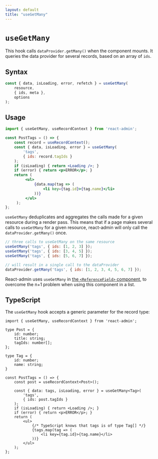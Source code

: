 ```yaml
---
layout: default
title: "useGetMany"
---
```


# `useGetMany`

This hook calls `dataProvider.getMany()` when the component mounts. It queries the data provider for several records, based on an array of `ids`.

## Syntax

```jsx
const { data, isLoading, error, refetch } = useGetMany(
    resource,
    { ids, meta },
    options
);
```

## Usage

```jsx
import { useGetMany, useRecordContext } from 'react-admin';

const PostTags = () => {
    const record = useRecordContext();
    const { data, isLoading, error } = useGetMany(
        'tags',
        { ids: record.tagIds }
    );
    if (isLoading) { return <Loading />; }
    if (error) { return <p>ERROR</p>; }
    return (
         <ul>
             {data.map(tag => (
                 <li key={tag.id}>{tag.name}</li>
             ))}
         </ul>
     );
};
```

`useGetMany` deduplicates and aggregates the calls made for a given resource during a render pass. This means that if a page makes several calls to `useGetMany` for a given resource, react-admin will only call the `dataProvider.getMany()` once.

```jsx
// three calls to useGetMany on the same resource
useGetMany('tags', { ids: [1, 2, 3] });
useGetMany('tags', { ids: [3, 4, 5] });
useGetMany('tags', { ids: [5, 6, 7] });

// will result in a single call to the dataProvider
dataProvider.getMany('tags', { ids: [1, 2, 3, 4, 5, 6, 7] });
```

React-admin uses `useGetMany` in [the `<ReferenceField>` component](ReferenceField.md), to overcome the n+1 problem when using this component in a list. 

## TypeScript

The `useGetMany` hook accepts a generic parameter for the record type:

```tsx
import { useGetMany, useRecordContext } from 'react-admin';

type Post = {
    id: number;
    title: string;
    tagIds: number[];
};

type Tag = {
    id: number;
    name: string;
}

const PostTags = () => {
    const post = useRecordContext<Post>();

    const { data: tags, isLoading, error } = useGetMany<Tag>(
        'tags',
        { ids: post.tagIds }
    );
    if (isLoading) { return <Loading />; }
    if (error) { return <p>ERROR</p>; }
    return (
        <ul>
            {/* TypeScript knows that tags is of type Tag[] */}
            {tags.map(tag => (
                <li key={tag.id}>{tag.name}</li>
            ))}
        </ul>
    );
};
```
